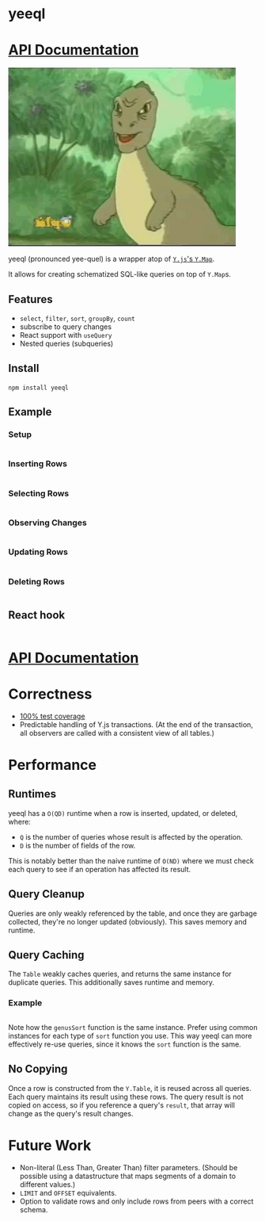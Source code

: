 # yeeql

# [API Documentation](https://github.com/lukebrody/yeeql/blob/main/doc/index.md)

![yee dinosaur](https://github.com/lukebrody/yeeql/blob/main/image/yee.gif)

yeeql (pronounced yee-quel) is a wrapper atop of [`Y.js`'s `Y.Map`](https://docs.yjs.dev/api/shared-types/y.map).

It allows for creating schematized SQL-like queries on top of `Y.Map`s.

## Features

- `select`, `filter`, `sort`, `groupBy`, `count`
- subscribe to query changes
- React support with `useQuery`
- Nested queries (subqueries)

## Install

```
npm install yeeql
```

## Example

### Setup

<!---Setup-->

```typescript

```

### Inserting Rows

<!---Insert-->

```typescript

```

### Selecting Rows

<!---Select-->

```typescript

```

### Observing Changes

<!---Observe-->

```typescript

```

### Updating Rows

<!---Update-->

```typescript

```

### Deleting Rows

<!---Delete-->

```typescript

```

## React hook

<!---React Hook-->

```typescript

```

# [API Documentation](https://github.com/lukebrody/yeeql/blob/main/doc/index.md)

# Correctness

- [100% test coverage](coverage/index.html)
- Predictable handling of Y.js transactions. (At the end of the transaction, all observers are called with a consistent view of all tables.)

# Performance

## Runtimes

yeeql has a `O(QD)` runtime when a row is inserted, updated, or deleted, where:

- `Q` is the number of queries whose result is affected by the operation.
- `D` is the number of fields of the row.

This is notably better than the naive runtime of `O(ND)` where we must check each query to see if an operation has affected its result.

## Query Cleanup

Queries are only weakly referenced by the table, and once they are garbage collected, they're no longer updated (obviously). This saves memory and runtime.

## Query Caching

The `Table` weakly caches queries, and returns the same instance for duplicate queries. This additionally saves runtime and memory.

### Example

<!---Query Caching-->

```typescript

```

Note how the `genusSort` function is the same instance. Prefer using common instances for each type of `sort` function you use. This way yeeql can more effectively re-use queries, since it knows the `sort` function is the same.

## No Copying

Once a row is constructed from the `Y.Table`, it is reused across all queries. Each query maintains its result using these rows. The query result is not copied on access, so if you reference a query's `result`, that array will change as the query's result changes.

# Future Work

- Non-literal (Less Than, Greater Than) filter parameters. (Should be possible using a datastructure that maps segments of a domain to different values.)
- `LIMIT` and `OFFSET` equivalents.
- Option to validate rows and only include rows from peers with a correct schema.
